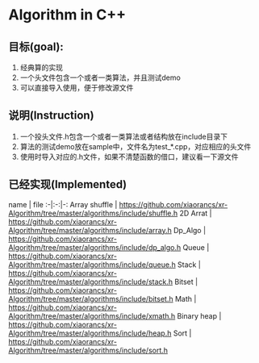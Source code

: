 # Algorithm in C++

## 目标(goal):
1. 经典算的实现
2. 一个头文件包含一个或者一类算法，并且测试demo
3. 可以直接导入使用，便于修改源文件

## 说明(Instruction)
1. 一个投头文件.h包含一个或者一类算法或者结构放在include目录下
2. 算法的测试demo放在sample中，文件名为test_*.cpp，对应相应的头文件
3. 使用时导入对应的.h文件，如果不清楚函数的借口，建议看一下源文件

## 已经实现(Implemented)
name | file
:-|:-:|-:
Array shuffle | https://github.com/xiaorancs/xr-Algorithm/tree/master/algorithms/include/shuffle.h
2D Arrat | https://github.com/xiaorancs/xr-Algorithm/tree/master/algorithms/include/array.h
Dp_Algo  | https://github.com/xiaorancs/xr-Algorithm/tree/master/algorithms/include/dp_algo.h
Queue | https://github.com/xiaorancs/xr-Algorithm/tree/master/algorithms/include/queue.h
Stack   | https://github.com/xiaorancs/xr-Algorithm/tree/master/algorithms/include/stack.h
Bitset  | https://github.com/xiaorancs/xr-Algorithm/tree/master/algorithms/include/bitset.h 
Math    | https://github.com/xiaorancs/xr-Algorithm/tree/master/algorithms/include/xmath.h
Binary heap    | https://github.com/xiaorancs/xr-Algorithm/tree/master/algorithms/include/heap.h
Sort    | https://github.com/xiaorancs/xr-Algorithm/tree/master/algorithms/include/sort.h



